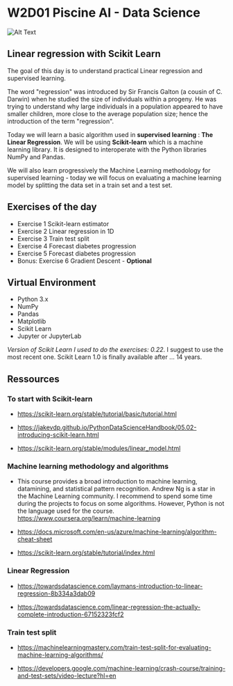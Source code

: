 # W2D01  Piscine AI - Data Science

![Alt Text](w2_day01_linear_regression_video.gif)

## Linear regression with Scikit Learn

The goal of this day is to understand practical Linear regression and supervised learning.

The word "regression" was introduced by Sir Francis Galton (a cousin of C. Darwin) when he
studied the size of individuals within a progeny. He was trying to understand why
large individuals in a population appeared to have smaller children, more
close to the average population size; hence the introduction of the term "regression".

Today we will learn a basic algorithm used in **supervised learning** : **The Linear Regression**. We will be using **Scikit-learn** which is a machine learning library. It is designed to interoperate with the Python libraries NumPy and Pandas.

We will also learn progressively the Machine Learning methodology for supervised learning - today we will focus on evaluating a machine learning model by splitting the data set in a train set and a test set.

## Exercises of the day

- Exercise 1 Scikit-learn estimator
- Exercise 2 Linear regression in 1D
- Exercise 3 Train test split
- Exercise 4 Forecast diabetes progression
- Exercise 5 Forecast diabetes progression
- Bonus: Exercise 6 Gradient Descent - **Optional**


## Virtual Environment 
- Python 3.x
- NumPy
- Pandas
- Matplotlib
- Scikit Learn
- Jupyter or JupyterLab

*Version of Scikit Learn I used to do the exercises: 0.22*. I suggest to use the most recent one. Scikit Learn 1.0 is finally available after ... 14 years. 

## Ressources

### To start with Scikit-learn

- https://scikit-learn.org/stable/tutorial/basic/tutorial.html

- https://jakevdp.github.io/PythonDataScienceHandbook/05.02-introducing-scikit-learn.html

- https://scikit-learn.org/stable/modules/linear_model.html

### Machine learning methodology and algorithms

- This course provides a broad introduction to machine learning, datamining, and statistical pattern recognition. Andrew Ng is a star in the Machine Learning community. I recommend to spend some time during the projects to focus on some algorithms. However, Python is not the language used for the course.  https://www.coursera.org/learn/machine-learning

- https://docs.microsoft.com/en-us/azure/machine-learning/algorithm-cheat-sheet

- https://scikit-learn.org/stable/tutorial/index.html

### Linear Regression

- https://towardsdatascience.com/laymans-introduction-to-linear-regression-8b334a3dab09

- https://towardsdatascience.com/linear-regression-the-actually-complete-introduction-67152323fcf2

### Train test split

- https://machinelearningmastery.com/train-test-split-for-evaluating-machine-learning-algorithms/

- https://developers.google.com/machine-learning/crash-course/training-and-test-sets/video-lecture?hl=en
